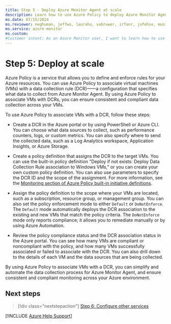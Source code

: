 ```yaml
---
title: Step 5 - Deploy Azure Monitor Agent at scale
description: Learn how to use Azure Policy to deploy Azure Monitor Agent at scale so that you can migrate from the legacy Log Analytics agent.
ms.date: 07/15/2024
ms.reviewer: neghuman, jeffwo, laurahu, vabruwer, irfanr, jofehse, muniesa, amanan, v-weizhu
ms.service: azure-monitor
ms.custom: 
#Customer intent: As an Azure Monitor user, I want to learn how to use Azure Policy to deploy Azure Monitor Agent at scale so that I can migrate from the legacy Log Analytics agent.
---
```

# Step 5: Deploy at scale

Azure Policy is a service that allows you to define and enforce rules for your Azure resources. You can use Azure Policy to associate virtual machines (VMs) with a data collection rule (DCR)——a configuration that specifies what data to collect from Azure Monitor Agent. By using Azure Policy to associate VMs with DCRs, you can ensure consistent and compliant data collection across your VMs.

To use Azure Policy to associate VMs with a DCR, follow these steps:

- Create a DCR in the Azure portal or by using PowerShell or Azure CLI. You can choose what data sources to collect, such as performance counters, logs, or custom metrics. You can also specify where to send the collected data, such as a Log Analytics workspace, Application Insights, or Azure Storage.

- Create a policy definition that assigns the DCR to the target VMs. You can use the built-in policy definition "Deploy if not exists: Deploy Data Collection Rule association to Windows VMs," or you can create your own custom policy definition. You can also use parameters to specify the DCR ID and the scope of the assignment. For more information, see the [Monitoring section of Azure Policy built-in initiative definitions](/azure/governance/policy/samples/built-in-initiatives#monitoring).

- Assign the policy definition to the scope where your VMs are located, such as a subscription, resource group, or management group. You can also set the policy enforcement mode to either `Default` or `DoNotEnforce`. The `Default` mode automatically deploys the DCR association to the existing and new VMs that match the policy criteria. The `DoNotEnforce` mode only reports compliance; it allows you to remediate manually or by using Azure Automation.

- Review the policy compliance status and the DCR association status in the Azure portal. You can see how many VMs are compliant or noncompliant with the policy, and how many VMs successfully associated or failed to associate with the DCR. You can also drill down to the details of each VM and the data sources that are being collected.

By using Azure Policy to associate VMs with a DCR, you can simplify and automate the data collection process for Azure Monitor Agent, and ensure consistent and compliant monitoring across your Azure environment.

## Next steps

> [!div class="nextstepaction"]
> [Step 6: Configure other services](step-6-configure-other-services.md)

[!INCLUDE [Azure Help Support](../../../../includes/azure-help-support.md)]
